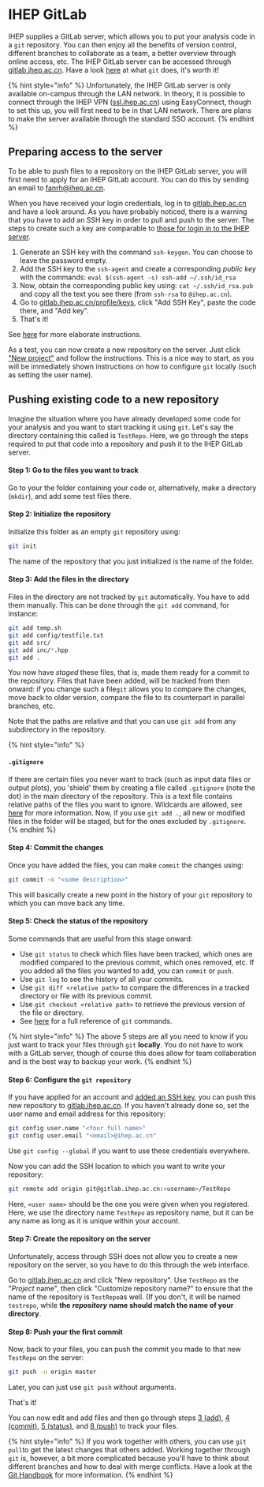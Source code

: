 # IHEP GitLab

IHEP supplies a GitLab server, which allows you to put your analysis code in a `git` repository. You can then enjoy all the benefits of version control, different branches to collaborate as a team, a better overview through online access, etc. The IHEP GitLab server can be accessed through [gitlab.ihep.ac.cn](http://gitlab.ihep.ac.cn/). Have a look [here](https://guides.github.com/introduction/git-handbook/) at what `git` does, it's worth it!

{% hint style="info" %}
Unfortunately, the IHEP GitLab server is only available on-campus through the LAN network. In theory, it is possible to connect through the IHEP VPN \([ssl.ihep.ac.cn](http://ssl.ihep.ac.cn)\) using EasyConnect, though to set this up, you will first need to be in that LAN network. There are plans to make the server available through the standard SSO account.
{% endhint %}

## Preparing access to the server

To be able to push files to a repository on the IHEP GitLab server, you will first need to apply for an IHEP GitLab account. You can do this by sending an email to [fanrh@ihep.ac.cn](mailto:fanrh@ihep.ac.cn).

When you have received your login credentials, log in to [gitlab.ihep.ac.cn](http://gitlab.ihep.ac.cn/profile/keys/132) and have a look around. As you have probably noticed, there is a warning that you have to add an SSH key in order to pull and push to the server. The steps to create such a key are comparable to [those for login in to the IHEP server](./#key-generation-for-ssh).

1. Generate an SSH key with the command `ssh-keygen`. You can choose to leave the password empty.
2. Add the SSH key to the `ssh-agent` and create a corresponding _public key_ with the commands: `eval $(ssh-agent -s) ssh-add ~/.ssh/id_rsa`
3. Now, obtain the corresponding public key using: `cat ~/.ssh/id_rsa.pub` and copy all the text you see there \(from `ssh-rsa` to `@ihep.ac.cn`\).
4. Go to [gitlab.ihep.ac.cn/profile/keys](http://gitlab.ihep.ac.cn/profile/keys), click "Add SSH Key", paste the code there, and "Add key".
5. That's it!

See [here](https://help.github.com/en/articles/generating-a-new-ssh-key-and-adding-it-to-the-ssh-agent) for more elaborate instructions.

As a test, you can now create a new repository on the server. Just click ["New project"](http://gitlab.ihep.ac.cn/projects/new) and follow the instructions. This is a nice way to start, as you will be immediately shown instructions on how to configure `git` locally \(such as setting the user name\).

## Pushing existing code to a new repository

Imagine the situation where you have already developed some code for your analysis and you want to start tracking it using `git`. Let's say the directory containing this called is `TestRepo`. Here, we go through the steps required to put that code into a repository and push it to the IHEP GitLab server.

#### Step 1: Go to the files you want to track

Go to your the folder containing your code or, alternatively, make a directory \(`mkdir`\), and add some test files there.

#### Step 2: Initialize the repository

Initialize this folder as an empty `git` repository using:

```bash
git init
```

The name of the repository that you just initialized is the name of the folder.

#### Step 3: Add the files in the directory

Files in the directory are not tracked by `git` automatically. You have to add them manually. This can be done through the `git add` command, for instance:

```bash
git add temp.sh
git add config/testfile.txt
git add src/
git add inc/*.hpp
git add .
```

You now have _staged_ these files, that is, made them ready for a commit to the repository. Files that have been added, will be tracked from then onward: if you change such a file`git` allows you to compare the changes, move back to older version, compare the file to its counterpart in parallel branches, etc.

Note that the paths are relative and that you can use `git add` from any subdirectory in the repository.

{% hint style="info" %}
#### `.gitignore`

If there are certain files you never want to track \(such as input data files or output plots\), you 'shield' them by creating a file called `.gitignore` \(note the dot\) in the main directory of the repository. This is a text file contains relative paths of the files you want to ignore. Wildcards are allowed, see [here](https://help.github.com/en/articles/ignoring-files) for more information. Now, if you use `git add .`, all new or modified files in the folder will be staged, but for the ones excluded by `.gitignore`.
{% endhint %}

#### Step 4: Commit the changes

Once you have added the files, you can make `commit` the changes using:

```bash
git commit -m "<some description>"
```

This will basically create a new point in the history of your `git` repository to which you can move back any time.

#### Step 5: Check the status of the repository

Some commands that are useful from this stage onward:

* Use `git status` to check which files have been tracked, which ones are modified compared to the previous commit, which ones removed, etc. If you added all the files you wanted to add, you can `commit` or `push`.
* Use `git log` to see the history of all your commits.
* Use `git diff <relative path>` to compare the differences in a tracked directory or file with its previous commit.
* Use `git checkout <relative path>` to retrieve the previous version of the file or directory.
* See [here](https://git-scm.com/docs) for a full reference of `git` commands.

{% hint style="info" %}
The above 5 steps are all you need to know if you just want to track your files through `git` **locally**. You do not have to work with a GitLab server, though of course this does allow for team collaboration and is the best way to backup your work.
{% endhint %}

#### Step 6: Configure the `git repository`

If you have applied for an account and [added an SSH key](ihep-gitlab.md#pushing-your-code-to-a-new-repository), you can push this new repository to [gitlab.ihep.ac.cn](http://gitlab.ihep.ac.cn/). If you haven't already done so, set the user name and email address for this repository:

```bash
git config user.name "<Your full name>"
git config user.email "<email>@ihep.ac.cn"
```

Use `git config --global` if you want to use these credentials everywhere.

Now you can add the SSH location to which you want to write your repository:

```bash
git remote add origin git@gitlab.ihep.ac.cn:<username>/TestRepo
```

Here, `<user name>` should be the one you were given when you registered. Here, we use the directory name `TestRepo` as repository name, but it can be any name as long as it is unique within your account.

#### Step 7: Create the repository on the server

Unfortunately, access through SSH does not allow you to create a new repository on the server, so you have to do this through the web interface.

Go to [gitlab.ihep.ac.cn](http://gitlab.ihep.ac.cn/) and click "New repository". Use `TestRepo` as the "_Project_ name", then click "Customize repository name?" to ensure that the name of the repository is `TestRepo`as well. \(If you don't, it will be named `testrepo`, while **the** _**repository**_ **name should match the name of your directory**.

#### Step 8: Push your the first commit

Now, back to your files, you can push the commit you made to that new `TestRepo` on the server:

```bash
git push -u origin master
```

Later, you can just use `git push` without arguments.

That's it!

You can now edit and add files and then go through steps [3 \(add\)](ihep-gitlab.md#step-3-add-the-files-in-the-directory), [4 \(commit\)](ihep-gitlab.md#step-4-commit-the-changes), [5 \(status\)](ihep-gitlab.md#step-5-check-the-status-of-the-repository), and [8 \(push\)](ihep-gitlab.md#step-8-push-your-the-first-commit) to track your files.

{% hint style="info" %}
If you work together with others, you can use `git pull`to get the latest changes that others added. Working together through `git` is, however, a bit more complicated because you'll have to think about different branches and how to deal with merge conflicts. Have a look at the [Git Handbook](https://guides.github.com/introduction/git-handbook/) for more information.
{% endhint %}

